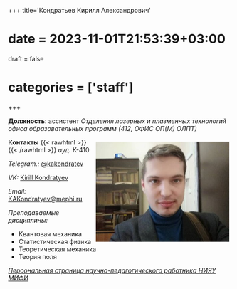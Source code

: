 +++
title='Кондратьев Кирилл Александрович'
# date = 2023-11-01T21:53:39+03:00
draft = false
# categories = ['staff']
+++


**Должность**: ассистент *Отделения лазерных и плазменных технологий офиса образовательных программ (412, ОФИС ОП(М) ОЛПТ)*

**Контакты**
{{< rawhtml >}}
<img src="photo.jpg" width="300px" style="float:right; margin: 7px;"/>
{{< /rawhtml >}}
*ауд.* К-410

*Telegram.:* [@kakondratev](https://t.me/kakondratev)

*VK:* [Kirill Kondratyev](https://vk.com/id146790)

*Email:* <KAKondratyev@mephi.ru>

*Преподаваемые дисциплины:*
- Квантовая механика
- Статистическая физика
- Теоретическая механика
- Теория поля

[*Персональная страница научно-педагогического работника НИЯУ МИФИ*](https://home.mephi.ru/ru/users/749/public)